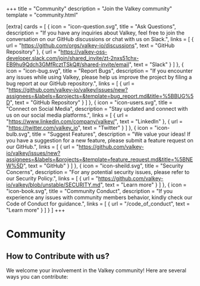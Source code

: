 +++
title = "Community"
description = "Join the Valkey community"
template = "community.html"

[extra]
cards = [
  { icon = "icon-question.svg", title = "Ask Questions", description = "If you have any inquiries about Valkey, feel free to join the conversation on our GitHub discussions or chat with us on Slack.", links = [
    { url = "https://github.com/orgs/valkey-io/discussions", text = "GitHub Repository" },
    { url = "https://valkey-oss-developer.slack.com/join/shared_invite/zt-2nxs51chx-EB9hu9Qdch3GMfRcztTSkQ#/shared-invite/email", text = "Slack" }
  ] },
  { icon = "icon-bug.svg", title = "Report Bugs", description = "If you encounter any issues while using Valkey, please help us improve the project by filing a bug report at our GitHub repository.", links = [
    { url = "https://github.com/valkey-io/valkey/issues/new?assignees=&labels=&projects=&template=bug_report.md&title=%5BBUG%5D", text = "GitHub Repository" }
  ] },
  { icon = "icon-users.svg", title = "Connect on Social Media", description = "Stay updated and connect with us on our social media platforms.", links = [
    { url = "https://www.linkedin.com/company/valkey/", text = "LinkedIn" },
    { url = "https://twitter.com/valkey_io", text = "Twitter" }
  ] },
  { icon = "icon-bulb.svg", title = "Suggest Features", description = "We value your ideas! If you have a suggestion for a new feature, please submit a feature request on our GitHub.", links = [
    { url = "https://github.com/valkey-io/valkey/issues/new?assignees=&labels=&projects=&template=feature_request.md&title=%5BNEW%5D", text = "GitHub" }
  ] },
  { icon = "icon-sheild.svg", title = "Security Concerns", description = "For any potential security issues, please refer to our Security Policy.", links = [
    { url = "https://github.com/valkey-io/valkey/blob/unstable/SECURITY.md", text = "Learn more" }
  ] },
  { icon = "icon-book.svg", title = "Community Conduct", description = "If you experience any issues with community members behavior, kindly check our Code of Conduct for guidance.", links = [
    { url = "/code_of_conduct", text = "Learn more" }
  ] }
]
+++

# Community
## How to Contribute with us?
We welcome your involvement in the Valkey community! Here are several ways you can contribute:
